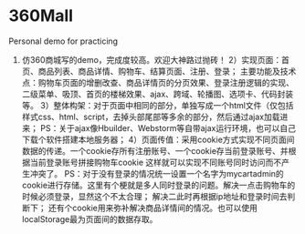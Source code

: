 # 360Mall
Personal demo for practicing
1) 仿360商城写的demo，完成度较高。欢迎大神路过抛砖！
2）实现页面：首页、商品列表、商品详情、购物车、结算页面、注册、登录；
   主要功能及技术点：购物车页面的增删改查、商品详情页的分页效果、登录注册逻辑的实现、二级菜单、吸顶、首页的楼梯效果、ajax、跨域、轮播图、选项卡、代码封装等。
3）整体构架：对于页面中相同的部分，单独写成一个html文件（仅包括样式css、html、script，去掉头部尾部等多余的部分，然后通过ajax加载进来；
   PS：关于ajax像Hbuilder、Webstorm等自带ajax运行环境，也可以自己下载个软件搭建本地服务器；
4）页面传值：采用cookie方式实现不同页面间数据的传递。一个cookie存所有注册账号、一个cookie存当前登录账号、并根据当前登录账号拼接购物车cookie
   这样就可以实现不同账号同时访问而不产生冲突了。
   PS：对于没有登录的情况统一设置一个名字为mycartadmin的cookie进行存储。这里有个梗就是多人同时登录的问题。解决一点击购物车的时候必须登录，显然这个不太合理；
   解决二此时再根据ip地址和登录时间去判断下；
   还有个cookie用来弥补解决商品详情间的情况。也可以使用localStorage最为页面间的数据存取。
